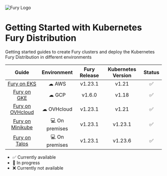 ![Fury Logo](./utils/images/fury_logo.png)
# Getting Started with Kubernetes Fury Distribution

Getting started guides to create Fury clusters and deploy the Kubernetes Fury Distribution in different environments

|                     Guide                      |  Environment  | Fury Release | Kubernetes Version |  Status            |
|:----------------------------------------------:|:-------------:|:------------:|:------------------:|:------------------:|
|      [Fury on EKS](fury-on-eks/README.md)      |     ☁ AWS     |   v1.23.1    |       v1.21        | :white_check_mark: |
|      [Fury on GKE](fury-on-gke/README.md)      |     ☁ GCP     |    v1.6.0    |       v1.18        | :white_check_mark: |
|      [Fury on OVHcloud](fury-on-ovhcloud/README.md)      |     ☁ OVHcloud     |    v1.23.1    |       v1.21        | :white_check_mark: |
| [Fury on Minikube](fury-on-minikube/README.md) | 💻 On premises |     v1.23.1   |       v1.23.1      | :white_check_mark: |
|  [Fury on Talos](fury-on-talos/README.md)   | 💻 On premises |     v1.23.1   |       v1.23.6      | :white_check_mark: |

- :white_check_mark: Currently available
- :hammer: In progress
- :x: Currently not available
